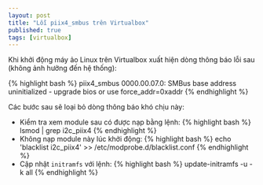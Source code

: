 ```yaml
---
layout: post
title: "Lỗi piix4_smbus trên Virtualbox"
published: true
tags: [virtualbox]
---
```


Khi khởi động máy ảo Linux trên Virtualbox xuất hiện dòng thông báo lỗi
sau (không ảnh hưởng đến hệ thống):

{% highlight bash %}
piix4_smbus 0000.00.07.0: SMBus base address uninitialized - upgrade bios or use force_addr=0xaddr
{% endhighlight %}

Các bước sau sẽ loại bỏ dòng thông báo khó chịu này:

- Kiểm tra xem module sau có được nạp bằng lệnh: 
    {% highlight bash %}
    lsmod | grep i2c_piix4
    {% endhighlight %}
- Không nạp module này lúc khởi động: 
    {% highlight bash %}
    echo 'blacklist i2c_piix4' >> /etc/modprobe.d/blacklist.conf
    {% endhighlight %}
- Cập nhật `initramfs` với lệnh:
    {% highlight bash %}
    update-initramfs -u -k all
    {% endhighlight %}
